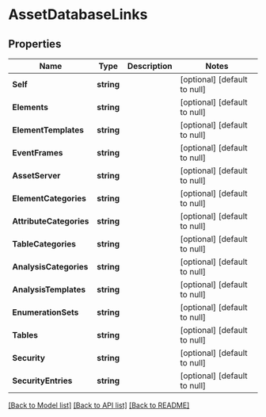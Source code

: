 # AssetDatabaseLinks

## Properties
Name | Type | Description | Notes
------------ | ------------- | ------------- | -------------
**Self** | **string** |  | [optional] [default to null]
**Elements** | **string** |  | [optional] [default to null]
**ElementTemplates** | **string** |  | [optional] [default to null]
**EventFrames** | **string** |  | [optional] [default to null]
**AssetServer** | **string** |  | [optional] [default to null]
**ElementCategories** | **string** |  | [optional] [default to null]
**AttributeCategories** | **string** |  | [optional] [default to null]
**TableCategories** | **string** |  | [optional] [default to null]
**AnalysisCategories** | **string** |  | [optional] [default to null]
**AnalysisTemplates** | **string** |  | [optional] [default to null]
**EnumerationSets** | **string** |  | [optional] [default to null]
**Tables** | **string** |  | [optional] [default to null]
**Security** | **string** |  | [optional] [default to null]
**SecurityEntries** | **string** |  | [optional] [default to null]

[[Back to Model list]](../README.md#documentation-for-models) [[Back to API list]](../README.md#documentation-for-api-endpoints) [[Back to README]](../README.md)


